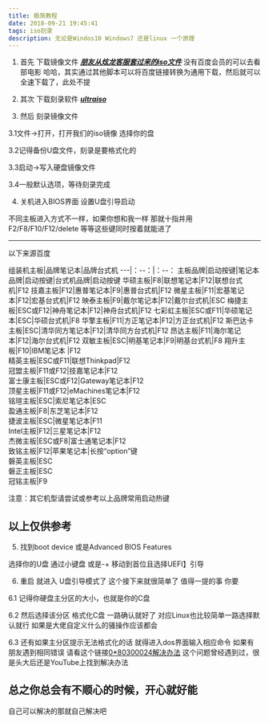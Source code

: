 ```yaml
---
title: 极简教程
date: 2018-09-21 19:45:41
tags: iso刻录
description: 无论是Windos10 Windows7 还是linux 一个原理
---
```

1.  首先 下载镜像文件
***[朋友从炫龙客服套过来的iso文件](https://pan.baidu.com/s/1mz93vWjEpD0Sf6j4QZeQ-g)***
没有百度会员的可以去看部电影
哈哈，其实通过其他脚本可以将百度链接转换为通用下载，然后就可以全速下载了，此处不提


2.  其次 下载刻录软件
***[ultraiso](https://pan.baidu.com/s/1gVrwclDEVlaiqFY2Y5pwaA)***


3.  然后 刻录镜像文件

3.1文件->打开，打开我们的iso镜像 选择你的盘

3.2记得备份U盘文件，刻录是要格式化的

3.3启动->写入硬盘镜像文件

3.4一般默认选项，等待刻录完成



4.  关机进入BIOS界面 设置U盘引导启动

不同主板进入方式不一样，如果你想和我一样
那就十指并用F2/F8/F10/F12/delete 等等这些键同时按着就能进了

---
以下来源百度

组装机主板|品牌笔记本|品牌台式机
---|：--：|：--：
主板品牌|启动按键|笔记本品牌|启动按键|台式机品牌|启动按键
华硕主板|F8|联想笔记本|F12|联想台式机|F12
技嘉主板|F12|惠普笔记本|F9|惠普台式机|F12
微星主板|F11|宏基笔记本|F12|宏基台式机|F12
映泰主板|F9|戴尔笔记本|F12|戴尔台式机|ESC
梅捷主板|ESC或F12|神舟笔记本|F12|神舟台式机|F12
七彩虹主板|ESC或F11|华硕笔记本|ESC|华硕台式机|F8
华擎主板|F11|方正笔记本|F12|方正台式机|F12
斯巴达卡主板|ESC|清华同方笔记本|F12|清华同方台式机|F12
昂达主板|F11|海尔笔记本|F12|海尔台式机|F12
双敏主板|ESC|明基笔记本|F9|明基台式机|F8
翔升主板|F10|IBM笔记本	|F12	 	 
精英主板|ESC或F11|联想Thinkpad|F12	 	 
冠盟主板|F11或F12|技嘉笔记本|F12	 	 
富士康主板|ESC或F12|Gateway笔记本|F12	 	 
顶星主板|F11或F12|eMachines笔记本|F12	 	 
铭瑄主板|ESC|索尼笔记本|ESC	 	 
盈通主板|F8|东芝笔记本|F12	 	 
捷波主板|ESC|微星笔记本|F11	 	 
Intel主板|F12|三星笔记本|F12	 	 
杰微主板|ESC或F8|富士通笔记本|F12	 	 
致铭主板|F12|苹果笔记本|长按“option”键	 	 
磐英主板|ESC	 	 	 	 
磐正主板|ESC	 	 	 	 
冠铭主板|F9	 	 	 	 

注意：其它机型请尝试或参考以上品牌常用启动热键

以上仅供参考
--- 

5.  找到boot device 或是Advanced BIOS Features

选择你的U盘 通过小键盘 或是-+ 移动到首位且选择UEFI】引导

6.  重启 就进入 U盘引导模式了 
这个接下来就很简单了
值得一提的事
你要

6.1 记得你硬盘主分区的大小，也就是你的C盘

6.2 然后选择该分区 格式化C盘
一路确认就好了
对应Linux也比较简单一路选择默认就行
如果是大佬自定义什么的骚操作应该都会

6.3 还有如果主分区提示无法格式化的话
就得进入dos界面输入相应命令
如果有朋友遇到相同错误
请看这个链接[0*80300024解决办法]()
这个问题曾经遇到过，很是头大后还是YouTube上找到解决办法




## 总之你总会有不顺心的时候，开心就好能
自己可以解决的那就自己解决吧
